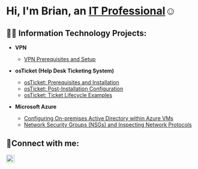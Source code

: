 <h1>Hi, I'm Brian, an <a href="https://linkedin.com/in/Josh">IT Professional</a>☺</h1>

<h2>👨‍💻 Information Technology Projects:</h2>

- <b>VPN</b>
  - [VPN Prerequisites and Setup](https://github.com/BrianBlum89/VPN-Project-and-Prerequisites)

- <b>osTicket (Help Desk Ticketing System)</b>
  - [osTicket: Prerequisites and Installation](https://github.com/BrianBlum89/osTicket-Prerequisites-and-Installation)
  - [osTicket: Post-Installation Configuration](https://github.com/evannagel/post-install-config)
  - [osTicket: Ticket Lifecycle Examples](https://github.com/evannagel/ticket-lifecycle)
- <b>Microsoft Azure</b>
  - [Configuring On-premises Active Directory within Azure VMs](https://github.com/evannagel/configure-ad)
  - [Network Security Groups (NSGs) and Inspecting Network Protocols](https://github.com/evannagel/azure-network-protocols)





<h2>🤳Connect with me:</h2>

[<img align="left" alt="Josh | LinkedIn" width="22px" src="https://cdn.jsdelivr.net/npm/simple-icons@v3/icons/linkedin.svg" />][linkedin]



[linkedin]: https://www.linkedin.com/in/brian-blum-a2478387/
